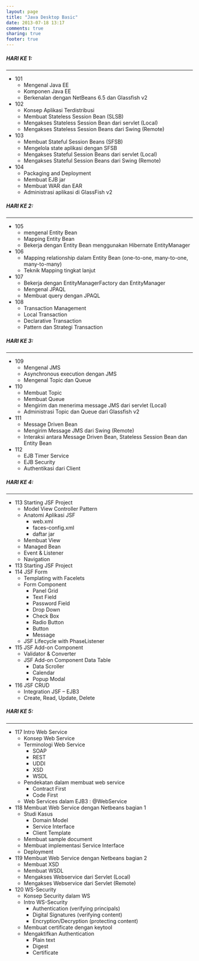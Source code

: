 ```yaml
---
layout: page
title: "Java Desktop Basic"
date: 2013-07-18 13:17
comments: true
sharing: true
footer: true
---
```


##### HARI KE 1:
- - - - - - -
* 101
	* Mengenal Java EE
	* Komponen Java EE
	* Berkenalan dengan NetBeans 6.5 dan Glassfish v2
*  102
	* Konsep Aplikasi Terdistribusi
	* Membuat Stateless Session Bean (SLSB)
	* Mengakses Stateless Session Bean dari servlet (Local)
	* Mengakses Stateless Session Beans dari Swing (Remote)
* 103
	* Membuat Stateful Session Beans (SFSB)
	* Mengelola state aplikasi dengan SFSB
	* Mengakses Stateful Session Beans dari servlet (Local)
	* Mengakses Stateful Session Beans dari Swing (Remote)
* 104
	* Packaging and Deployment
	* Membuat EJB jar
	* Membuat WAR dan EAR
	* Administrasi aplikasi di GlassFish v2
	
##### HARI KE 2:
- - - - - - -
* 105
	* mengenal Entity Bean
	* Mapping Entity Bean
	* Bekerja dengan Entity Bean menggunakan Hibernate EntityManager
* 106
	* Mapping relationship dalam Entity Bean (one-to-one, many-to-one, many-to-many)
	* Teknik Mapping tingkat lanjut
* 107
	* Bekerja dengan EntityManagerFactory dan EntityManager
	* Mengenal JPAQL
	* Membuat query dengan JPAQL
* 108
	* Transaction Management
	* Local Transaction
	* Declarative Transaction
	* Pattern dan Strategi Transaction
	
##### HARI KE 3:
- - - - - - -
* 109
	* Mengenal JMS
	* Asynchronous execution dengan JMS
	* Mengenal Topic dan Queue
* 110
	* Membuat Topic
	* Membuat Queue
	* Mengirim dan menerima message JMS dari servlet (Local)
	* Administrasi Topic dan Queue dari Glassfish v2
* 111
	* Message Driven Bean
	* Mengirim Message JMS dari Swing (Remote)
	* Interaksi antara Message Driven Bean, Stateless Session Bean dan Entity Bean
* 112 
	* EJB Timer Service
	* EJB Security
	* Authentikasi dari Client
	
##### HARI KE 4:
- - - - - - -
* 113 Starting JSF Project
	* Model View Controller Pattern
	* Anatomi Aplikasi JSF
		* web.xml
		* faces-config.xml
		* daftar jar
	* Membuat View
	* Managed Bean
	* Event & Listener
	* Navigation
* 113 Starting JSF Project
* 114 JSF Form
	* Templating with Facelets
	* Form Component
		* Panel Grid
		* Text Field
		* Password Field
		* Drop Down
		* Check Box
		* Radio Button
		* Button
		* Message
	* JSF Lifecycle with PhaseListener
* 115 JSF Add-on Component
	* Validator & Converter
	* JSF Add-on Component Data Table
		* Data Scroller
		* Calendar
		* Popup Modal
* 116 JSF CRUD
	* Integration JSF – EJB3
	* Create, Read, Update, Delete

##### HARI KE 5:
- - - - - - -
* 117 Intro Web Service
	* Konsep Web Service
	* Terminologi Web Service
		* SOAP
		* REST
		* UDDI
		* XSD
		* WSDL
	* Pendekatan dalam membuat web service
		* Contract First
		* Code First
	* Web Services dalam EJB3 : @WebService
* 118 Membuat Web Service dengan Netbeans bagian 1
	* Studi Kasus
		* Domain Model
		* Service Interface
		* Client Template
	* Membuat sample document
	* Membuat implementasi Service Interface
	* Deployment
* 119 Membuat Web Service dengan Netbeans bagian 2
	* Membuat XSD
	* Membuat WSDL
	* Mengakses Webservice dari Servlet (Local)
	* Mengakses Webservice dari Servlet (Remote)
* 120 WS-Security
	* Konsep Security dalam WS
	* Intro WS-Security
		* Authentication (verifying principals)
		* Digital Signatures (verifying content)
		* Encryption/Decryption (protecting content)
	* Membuat certificate dengan keytool
	* Mengaktifkan Authentication
		* Plain text
		* Digest
		* Certificate
